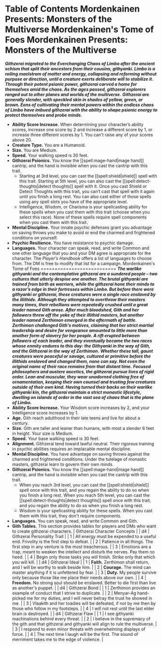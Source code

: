 Table of Contents
Mordenkainen Presents: Monsters of the Multiverse
Mordenkainen's Tome of Foes
Mordenkainen Presents: Monsters of the Multiverse
=================================================
***Githzerai migrated to the Everchanging Chaos of Limbo after the ancient schism that split their ancestors from their cousins, githyanki. Limbo is a roiling maelstrom of matter and energy, collapsing and reforming without purpose or direction, until a creature exerts deliberate will to stabilize it. Through their potent psionic power, githzerai carved a home for themselves amid the chaos. As the ages passed, githzerai explorers ranged out to other planes and worlds of the multiverse.***
***Githzerai are generally slender, with speckled skin in shades of yellow, green, or brown. Eons of cultivating their mental powers within the endless chaos of Limbo have imbued githzerai with the ability to shape psionic energy to protect themselves and probe minds.***
* **Ability Score Increase.** When determining your character’s ability scores, increase one score by 2 and increase a different score by 1, or increase three different scores by 1. You can't raise any of your scores above 20.
* **Creature Type.** You are a Humanoid.
* **Size.** You are Medium.
* **Speed.** Your walking speed is 30 feet.
* **Githzerai Psionics.** You know the [[spell:mage-hand|mage hand]] cantrip, and the hand is invisible when you cast the cantrip with this trait.
	+ Starting at 3rd level, you can cast the [[spell:shield|shield]] spell with this trait. Starting at 5th level, you can also cast the [[spell:detect-thoughts|detect thoughts]] spell with it. Once you cast Shield or Detect Thoughts with this trait, you can’t cast that spell with it again until you finish a long rest. You can also cast either of those spells using any spell slots you have of the appropriate level.
	+ Intelligence, Wisdom, or Charisma is your spellcasting ability for these spells when you cast them with this trait (choose when you select this race). None of these spells require spell components when you cast them with this trait.
* **Mental Discipline.** Your innate psychic defenses grant you advantage on saving throws you make to avoid or end the charmed and frightened conditions on yourself.
* **Psychic Resilience.** You have resistance to psychic damage.
* **Languages.** Your character can speak, read, and write Common and one other language that you and your DM agree is appropriate for the character. The *Player’s Handbook* offers a list of languages to choose from. The DM is free to modify that list for a campaign.
Mordenkainen's Tome of Foes
===========================
***The warlike githyanki and the contemplative githzerai are a sundered people – two cultures that utterly despise one another. The brutal githyanki are trained from birth as warriors, while the githzerai hone their minds to a razor’s edge in their fortresses within Limbo. But before there were githyanki or githzerai, these creatures were a single race enslaved by the illithids.***
***Although they attempted to overthrow their masters many times, their rebellions were repeatedly crushed until a great leader named Gith arose. After much bloodshed, Gith and her followers threw off the yoke of their illithid masters, but another leader named Zerthimon emerged in the aftermath of battle. Zerthimon challenged Gith's motives, claiming that her strict martial leadership and desire for vengeance amounted to little more than another form of slavery for her people. A rift erupted between followers of each leader, and they eventually became the two races whose enmity endures to this day: the Githyanki in the way of Gith, and the Githzerai in the way of Zerthimon.***
***Whether these tall, gaunt creatures were peaceful or savage, cultured or primitive before the illithids enslaved and changed them, none can say. Not even the original name of their race remains from that distant time.***
***Focused philosophers and austere ascetics, the githzerai pursue lives of rigid order. Lean and muscular, they wear unadorned clothing free of ornamentation, keeping their own counsel and trusting few creatures outside of their own kind. Having turned their backs on their warlike githyanki kin, the githzerai maintain a strict monastic lifestyle, dwelling on islands of order in the vast sea of chaos that is the plane of Limbo.***
* **Ability Score Increase.** Your Wisdom score increases by 2, and your Intelligence score increases by 1.
* **Age.** Gith reach adulthood in their late teens and live for about a century.
* **Size.** Gith are taller and leaner than humans, with most a slender 6 feet in height. Your size is Medium.
* **Speed.** Your base walking speed is 30 feet.
* **Alignment.** Githzerai tend toward lawful neutral. Their rigorous training in psychic abilities requires an implacable mental discipline.
* **Mental Discipline.** You have advantage on saving throws against the charmed and frightened conditions. Under the tutelage of monastic masters, githzerai learn to govern their own minds.
* **Githzerai Psionics.** You know the [[spell:mage-hand|mage hand]] cantrip, and the hand is invisible when you cast the cantrip with this trait.
	+ When you reach 3rd level, you can cast the [[spell:shield|shield]] spell once with this trait, and you regain the ability to do so when you finish a long rest. When you reach 5th level, you can cast the [[spell:detect-thoughts|detect thoughts]] spell once with this trait, and you regain the ability to do so when you finish a long rest.
	+ Wisdom is your spellcasting ability for these spells. When you cast them with this trait, they don't require components.
* **Languages.** You can speak, read, and write Common and Gith.
* **Gith Tables.** This section provides tables for players and DMs who want to create githzerai characters.
| Githzerai Character Concepts |
| d4 | Githzerai Personality Trait |
| 1 | All energy must be expended to a useful end. Frivolity is the first step to defeat. |
| 2 | Patience in all things. The first step in any venture is the most treacherous. |
| 3 | Emotions are a trap, meant to weaken the intellect and disturb the nerves. Pay them no heed. |
| 4 | Begin only those tasks you will finish. Strike only that which you will kill. |
| d4 | Githzerai Ideal |
| 1 | **Faith.** Zerthimon shall return, and I will be worthy to walk beside him. |
| 2 | **Courage.** The mind can master anything if it is unfettered by fear. |
| 3 | **Duty.** My people survive only because those like me place their needs above our own. |
| 4 | **Freedom.** No strong soul should be enslaved. Better to die first than live as another's puppet. |
| d4 | Githzerai Bond |
| 1 | Zerthimon provides an example of conduct that I strive to duplicate. |
| 2 | Menyar-Ag hand-picked me for my duties, and I will never betray the trust he showed in me. |
| 3 | Vlaakith and her toadies will be defeated, if not by me then by those who follow in my footsteps. |
| 4 | I will not rest until the last elder brain is destroyed. |
| d4 | Githzerai Flaw |
| 1 | I see githyanki machinations behind every threat. |
| 2 | I believe in the supremacy of the gith and that githzerai and githyanki will align to rule the multiverse. |
| 3 | I respond to even minor threats with overwhelming displays of force. |
| 4 | The next time I laugh will be the first. The sound of merriment takes me to the edge of violence. |